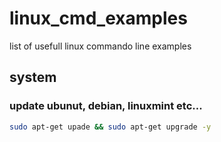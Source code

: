 # linux_cmd_examples
list of usefull linux commando line examples

## system
### update ubunut, debian, linuxmint etc...
```bash
sudo apt-get upade && sudo apt-get upgrade -y
```
